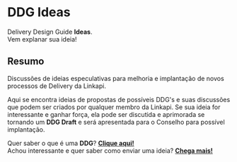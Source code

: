 # DDG Ideas
Delivery Design Guide **Ideas**.  
Vem explanar sua ideia!

## Resumo

Discussões de ideias especulativas para melhoria e implantação de novos processos de Delivery da Linkapi.

Aqui se encontra ideias de propostas de possíveis DDG's e suas discussões que podem ser criados por qualquer membro da Linkapi. Se sua ideia for interessante e ganhar força, ela pode ser discutida e aprimorada se tornando um **DDG Draft** e será apresentada para o Conselho para possível implantação.  

Quer saber o que é uma **DDG**? [**Clique aqui!**](https://github.com/luiz-vinholi/dep)  
Achou interessante e quer saber como enviar uma ideia? [**Chega mais!**](https://github.com/luiz-vinholi/dep-ideas/blob/main/how-to-send-your-idea.md)  
